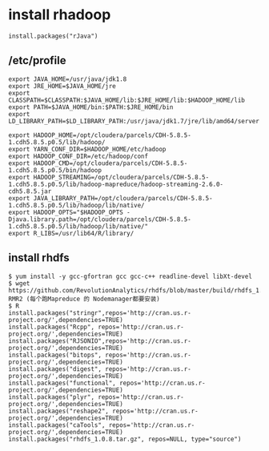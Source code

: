 # install rhadoop
    install.packages("rJava")
## /etc/profile 
 
	export JAVA_HOME=/usr/java/jdk1.8
	export JRE_HOME=$JAVA_HOME/jre
	export CLASSPATH=$CLASSPATH:$JAVA_HOME/lib:$JRE_HOME/lib:$HADOOP_HOME/lib
	export PATH=$JAVA_HOME/bin:$PATH:$JRE_HOME/bin
	export LD_LIBRARY_PATH=$LD_LIBRARY_PATH:/usr/java/jdk1.7/jre/lib/amd64/server
	
	export HADOOP_HOME=/opt/cloudera/parcels/CDH-5.8.5-1.cdh5.8.5.p0.5/lib/hadoop/
	export YARN_CONF_DIR=$HADOOP_HOME/etc/hadoop
	export HADOOP_CONF_DIR=/etc/hadoop/conf
	export HADOOP_CMD=/opt/cloudera/parcels/CDH-5.8.5-1.cdh5.8.5.p0.5/bin/hadoop
	export HADOOP_STREAMING=/opt/cloudera/parcels/CDH-5.8.5-1.cdh5.8.5.p0.5/lib/hadoop-mapreduce/hadoop-streaming-2.6.0-cdh5.8.5.jar
	export JAVA_LIBRARY_PATH=/opt/cloudera/parcels/CDH-5.8.5-1.cdh5.8.5.p0.5/lib/hadoop/lib/native/
	export HADOOP_OPTS="$HADOOP_OPTS -Djava.library.path=/opt/cloudera/parcels/CDH-5.8.5-1.cdh5.8.5.p0.5/lib/hadoop/lib/native/"
	export R_LIBS=/usr/lib64/R/library/


## install rhdfs
	$ yum install -y gcc-gfortran gcc gcc-c++ readline-devel libXt-devel
    $ wget https://github.com/RevolutionAnalytics/rhdfs/blob/master/build/rhdfs_1.0.8.tar.gz
	RMR2 (每个跑Mapreduce 的 Nodemanager都要安装)
	$ R
	install.packages("stringr",repos='http://cran.us.r-project.org/',dependencies=TRUE)
	install.packages("Rcpp", repos='http://cran.us.r-project.org/',dependencies=TRUE)
	install.packages("RJSONIO",repos='http://cran.us.r-project.org/',dependencies=TRUE)
	install.packages("bitops", repos='http://cran.us.r-project.org/',dependencies=TRUE)
	install.packages("digest", repos='http://cran.us.r-project.org/',dependencies=TRUE)
	install.packages("functional", repos='http://cran.us.r-project.org/',dependencies=TRUE)
	install.packages("plyr", repos='http://cran.us.r-project.org/',dependencies=TRUE)
	install.packages("reshape2", repos='http://cran.us.r-project.org/',dependencies=TRUE)
	install.packages("caTools", repos='http://cran.us.r-project.org/',dependencies=TRUE)
    install.packages("rhdfs_1.0.8.tar.gz", repos=NULL, type="source")